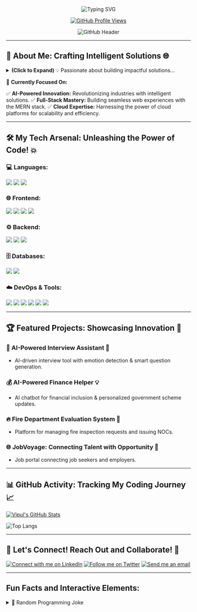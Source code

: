 <div align="center">

<img src="https://readme-typing-svg.herokuapp.com/?lines=👋+Hello,+I'm+Vipul+Patil!;A+Passionate+Full-Stack+Developer;AI+Enthusiast+%26+DevOps+Explorer&font=Fira+Code¢er=true&width=600&height=120&color=f75d59&size=22" alt="Typing SVG" />

[![GitHub Profile Views](https://komarev.com/ghpvc/?username=vipul-space23&color=blue)](https://github.com/vipul-space23)

![GitHub Header](https://github.com/vipul-space23/vipul-space23/blob/main/banner.gif)

</div>

---

## 🚀 About Me: Crafting Intelligent Solutions 🌐

<details>
  <summary><b>(Click to Expand)</b> 💡 Passionate about building impactful solutions...</summary>
  <br>
  🔹 Full-Stack Developer with a passion for creating user-centric applications.
  🔹 Specializing in AI and cloud technologies to enhance workflows.
  🔹 Experienced in developing interactive web apps and AI-driven tools.
  🔹 Always eager to learn and explore new technologies.
</details>

🌱 **Currently Focused On:**

✅ **AI-Powered Innovation:** Revolutionizing industries with intelligent solutions.
✅ **Full-Stack Mastery:** Building seamless web experiences with the MERN stack.
✅ **Cloud Expertise:** Harnessing the power of cloud platforms for scalability and efficiency.

---

## 🛠️ My Tech Arsenal: Unleashing the Power of Code! 💥

### 💻 Languages:

<p align="left">
  <img src="https://img.shields.io/badge/Java-ED8B00?style=for-the-badge&logo=java&logoColor=white"/>
  <img src="https://img.shields.io/badge/Python-3776AB?style=for-the-badge&logo=python&logoColor=white"/>
  <img src="https://img.shields.io/badge/JavaScript-F7DF1E?style=for-the-badge&logo=javascript&logoColor=black"/>
</p>

### 🌐 Frontend:

<p align="left">
  <img src="https://img.shields.io/badge/React-61DAFB?style=for-the-badge&logo=react&logoColor=black"/>
  <img src="https://img.shields.io/badge/HTML-E34F26?style=for-the-badge&logo=html5&logoColor=white"/>
  <img src="https://img.shields.io/badge/CSS-1572B6?style=for-the-badge&logo=css3&logoColor=white"/>
  <img src="https://img.shields.io/badge/Tailwind_CSS-38B2AC?style=for-the-badge&logo=tailwind-css&logoColor=white"/>
</p>

### ⚙️ Backend:

<p align="left">
  <img src="https://img.shields.io/badge/Node.js-339933?style=for-the-badge&logo=node.js&logoColor=white"/>
  <img src="https://img.shields.io/badge/Express.js-000000?style=for-the-badge&logo=express&logoColor=white"/>
  <img src="https://img.shields.io/badge/Flask-000000?style=for-the-badge&logo=flask&logoColor=white"/>
</p>

### 🗄️ Databases:

<p align="left">
  <img src="https://img.shields.io/badge/MySQL-4479A1?style=for-the-badge&logo=mysql&logoColor=white"/>
  <img src="https://img.shields.io/badge/MongoDB-47A248?style=for-the-badge&logo=mongodb&logoColor=white"/>
</p>

### ☁️ DevOps & Tools:

<p align="left">
  <img src="https://img.shields.io/badge/Docker-2496ED?style=for-the-badge&logo=docker&logoColor=white"/>
  <img src="https://img.shields.io/badge/Kubernetes-326CE5?style=for-the-badge&logo=kubernetes&logoColor=white"/>
  <img src="https://img.shields.io/badge/Terraform-623CE4?style=for-the-badge&logo=terraform&logoColor=white"/>
  <img src="https://img.shields.io/badge/AWS-FF9900?style=for-the-badge&logo=amazonaws&logoColor=white"/>
  <img src="https://img.shields.io/badge/Azure-0078D4?style=for-the-badge&logo=microsoftazure&logoColor=white"/>
  <img src="https://img.shields.io/badge/Git-F05032?style=for-the-badge&logo=git&logoColor=white"/>
</p>

---

## 🏆 Featured Projects: Showcasing Innovation 🌟

### 🤖 AI-Powered Interview Assistant 🌠
*  AI-driven interview tool with emotion detection & smart question generation.

### 💰 AI-Powered Finance Helper 💡
*  AI chatbot for financial inclusion & personalized government scheme updates.

### 🔥 Fire Department Evaluation System 🏢
*  Platform for managing fire inspection requests and issuing NOCs.

### 🌐 JobVoyage: Connecting Talent with Opportunity 🤝
*  Job portal connecting job seekers and employers.

---

## 📊 GitHub Activity: Tracking My Coding Journey 📈

[![Vipul's GitHub Stats](https://github-readme-stats.vercel.app/api?username=vipul-space23&show_icons=true&theme=radical)](https://github.com/vipul-space23)

![Top Langs](https://github-readme-stats.vercel.app/api/top-langs/?username=vipul-space23&layout=compact)

---

## 🤝 Let's Connect! Reach Out and Collaborate! 📧

[![Connect with me on LinkedIn](https://img.shields.io/badge/LinkedIn-%230077B5.svg?style=for-the-badge&logo=linkedin&logoColor=white)](https://www.linkedin.com/in/vipul-space23)
[![Follow me on Twitter](https://img.shields.io/badge/Twitter-%231DA1F2.svg?style=for-the-badge&logo=Twitter&logoColor=white)](YOUR_TWITTER_LINK_HERE)  <!-- Replace with your Twitter link if you have one-->
[![Send me an email](https://img.shields.io/badge/Email-D14836?style=for-the-badge&logo=gmail&logoColor=white)](mailto:vipulpatil2500@gmail.com)

---

## Fun Facts and Interactive Elements:

<details>
  <summary>🤔 Random Programming Joke</summary>
  <br>
  ```javascript
  // Why did the programmer quit his job?
  // Because he didn't get arrays!
